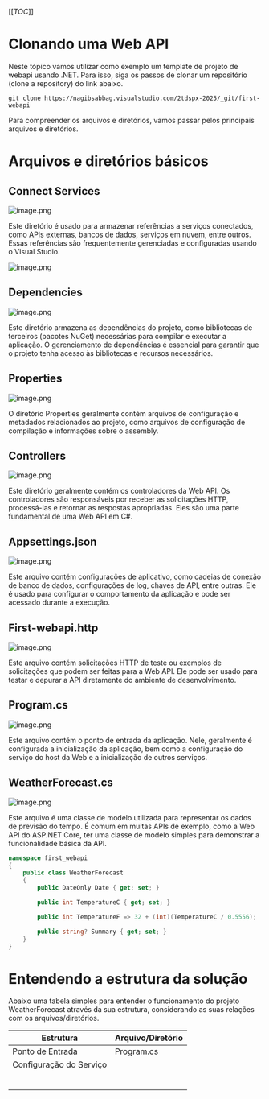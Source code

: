 [[_TOC_]]

# Clonando uma Web API

Neste tópico vamos utilizar como exemplo um template de projeto de webapi usando .NET. Para isso, siga os passos de clonar um repositório (clone a repository) do link abaixo.

```git
git clone https://nagibsabbag.visualstudio.com/2tdspx-2025/_git/first-webapi
```

Para compreender os arquivos e diretórios, vamos passar pelos principais arquivos e diretórios.

# Arquivos e diretórios básicos

## Connect Services

![image.png](/.attachments/image-0bcc30df-34a7-432f-84c6-2ffa46a3c140.png)

Este diretório é usado para armazenar referências a serviços conectados, como APIs externas, bancos de dados, serviços em nuvem, entre outros. Essas referências são frequentemente gerenciadas e configuradas usando o Visual Studio.

![image.png](/.attachments/image-955fc851-f2c5-4ae1-b94e-4e28316c239b.png)

## Dependencies

![image.png](/.attachments/image-75b12fad-1db8-4c9b-b208-e2604a1b1ba8.png)

Este diretório armazena as dependências do projeto, como bibliotecas de terceiros (pacotes NuGet) necessárias para compilar e executar a aplicação. O gerenciamento de dependências é essencial para garantir que o projeto tenha acesso às bibliotecas e recursos necessários.

## Properties

![image.png](/.attachments/image-1ef159cf-6bdb-4567-94fc-6e3d00bdb439.png)
      
O diretório Properties geralmente contém arquivos de configuração e metadados relacionados ao projeto, como arquivos de configuração de compilação e informações sobre o assembly.

## Controllers

![image.png](/.attachments/image-e4b9550b-98c8-4d52-bfed-d77634143088.png)

Este diretório geralmente contém os controladores da Web API. Os controladores são responsáveis por receber as solicitações HTTP, processá-las e retornar as respostas apropriadas. Eles são uma parte fundamental de uma Web API em C#.

## Appsettings.json

![image.png](/.attachments/image-b3f5bc98-cffc-4a7f-85d5-686cd7e4626b.png)

Este arquivo contém configurações de aplicativo, como cadeias de conexão de banco de dados, configurações de log, chaves de API, entre outras. Ele é usado para configurar o comportamento da aplicação e pode ser acessado durante a execução.

## First-webapi.http

![image.png](/.attachments/image-043157ae-7d1f-4d4f-bb21-e42d50878a5b.png)
      
Este arquivo contém solicitações HTTP de teste ou exemplos de solicitações que podem ser feitas para a Web API. Ele pode ser usado para testar e depurar a API diretamente do ambiente de desenvolvimento.

## Program.cs

![image.png](/.attachments/image-a8e2fa9a-4f93-4b4f-a6bd-a8ca65469cbe.png)
      
Este arquivo contém o ponto de entrada da aplicação. Nele, geralmente é configurada a inicialização da aplicação, bem como a configuração do serviço do host da Web e a inicialização de outros serviços.

## WeatherForecast.cs

![image.png](/.attachments/image-b75b873a-09e3-45d1-b30d-eaa34ad5ab54.png)
      
Este arquivo é uma classe de modelo utilizada para representar os dados de previsão do tempo. É comum em muitas APIs de exemplo, como a Web API do ASP.NET Core, ter uma classe de modelo simples para demonstrar a funcionalidade básica da API.

```csharp
namespace first_webapi
{
    public class WeatherForecast
    {
        public DateOnly Date { get; set; }

        public int TemperatureC { get; set; }

        public int TemperatureF => 32 + (int)(TemperatureC / 0.5556);

        public string? Summary { get; set; }
    }
}
```


# Entendendo a estrutura da solução
      
Abaixo uma tabela simples para entender o funcionamento do projeto WeatherForecast através da sua estrutura, considerando as suas relações com os arquivos/diretórios.


| Estrutura | Arquivo/Diretório |
|--|--|
| Ponto de Entrada | Program.cs |
| Configuração do Serviço |  |
|  |  |
|  |  |
|  |  |
|  |  |
|  |  |
|  |  |

